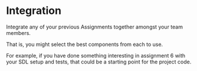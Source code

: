 # Integration

Integrate any of your previous Assignments together amongst your team members.

That is, you might select the best components from each to use.

For example, if you have done something interesting in assignment 6 with your SDL setup and tests, that could be a starting point for the project code.